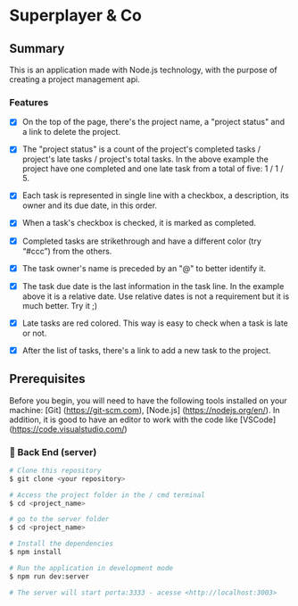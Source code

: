 # Superplayer & Co

## Summary

<p>
This is an application made with Node.js technology, with the purpose of creating a project management api.
</p>

### Features

- [x] On the top of the page, there's the project name, a "project status" and a link to delete the project.
- [x] The "project status" is a count of the project's completed tasks / project's late tasks / project's total tasks. In the above example the project have one completed and one late task from a total of five: 1 / 1 / 5.
- [x] Each task is represented in single line with a checkbox, a description, its owner and its due date, in this order.
- [x] When a task's checkbox is checked, it is marked as completed.
- [x] Completed tasks are strikethrough and have a different color (try “#ccc”) from the others.
- [x] The task owner's name is preceded by an "@" to better identify it.
- [x] The task due date is the last information in the task line. In the example above it is a relative date. Use relative dates is not a requirement but it is much better. Try it ;)
- [x] Late tasks are red colored. This way is easy to check when a task is late or not.
- [x] After the list of tasks, there's a link to add a new task to the project.


## Prerequisites

Before you begin, you will need to have the following tools installed on your machine:
[Git] (https://git-scm.com), [Node.js] (https://nodejs.org/en/).
In addition, it is good to have an editor to work with the code like [VSCode] (https://code.visualstudio.com/)

### 🎲 Back End (server)

```bash
# Clone this repository
$ git clone <your repository>

# Access the project folder in the / cmd terminal
$ cd <project_name>

# go to the server folder
$ cd <project_name>

# Install the dependencies
$ npm install

# Run the application in development mode
$ npm run dev:server

# The server will start porta:3333 - acesse <http://localhost:3003>
